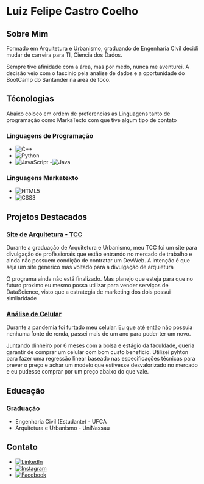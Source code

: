 # Luiz Felipe Castro Coelho

## Sobre Mim

<p>Formado em Arquitetura e Urbanismo, graduando de Engenharia Civil decidi mudar de carreira para TI, Ciencia dos Dados.</p>
<p>Sempre tive afinidade com a área, mas por medo, nunca me aventurei. A decisão veio com o fascinio pela analise de dados e a oportunidade do BootCamp do Santander na área de foco.</p>

## Técnologias

Abaixo coloco em ordem de preferencias as Linguagens tanto de programação como MarkaTexto com que tive algum tipo de contato

### Linguagens de Programação

- ![C++](https://img.shields.io/badge/C%2B%2B-000?style=for-the-badge&logo=c%2B%2B&logoColor=00599C)
- ![Python](https://img.shields.io/badge/Python-000?style=for-the-badge&logo=python)
- ![JavaScript](https://img.shields.io/badge/JavaScript-000?style=for-the-badge&logo=javascript)
-![Java](https://img.shields.io/badge/Java-000?style=for-the-badge&logo=java)

### Linguagens Markatexto
-	![HTML5](https://img.shields.io/badge/HTML5-000?style=for-the-badge&logo=html5)
-	![CSS3](https://img.shields.io/badge/CSS3-000?style=for-the-badge&logo=css3&logoColor=264CE4)

## Projetos Destacados

### [Site de Arquitetura - TCC](https://github.com/LuFipe/TCC-AgorArq)

<p>Durante a graduação de Arquitetura e Urbanismo, meu TCC foi um site para divulgação de profissionais que estão entrando no mercado de trabalho e ainda não possuem condição de contratar um DevWeb. A intenção é que seja um site generico mas voltado para a divulgação de arquietura</p>
<p>O programa ainda não está finalizado. Mas planejo que esteja para que no futuro proximo eu mesmo possa utilizar para vender serviços de DataScience, visto que a estrategia de marketing dos dois possui similaridade</p>

### [Análise de Celular](https://github.com/LuFipe/Analise-Celulares)

<p>Durante a pandemia foi furtado meu celular. Eu que até então não possuia nenhuma fonte de renda, passei mais de um ano para poder ter um novo.</p>
<p>Juntando dinheiro por 6 meses com a bolsa e estágio da faculdade, queria garantir de comprar um celular com bom custo beneficio. Utilizei pyhton para fazer uma regressão linear baseado nas especificações técnicas para prever o preço e achar um modelo que estivesse desvalorizado no mercado e eu pudesse comprar por um preço abaixo do que vale.</p>

## Educação

### Graduação

- Engenharia Civil (Estudante) - UFCA
- Arquitetura e Urbanismo - UniNassau

## Contato

- [![LinkedIn](https://img.shields.io/badge/LinkedIn-000?style=for-the-badge&logo=linkedin&logoColor=0E76A8)](https://www.linkedin.com/in/luizcoelho-archiviz/)
- [![Instagram](https://img.shields.io/badge/Instagram-000?style=for-the-badge&logo=instagram)](https://www.instagram.com/luizfelipecastrocoelho/)
- [![Facebook](https://img.shields.io/badge/Facebook-000?style=for-the-badge&logo=facebook)](https://www.facebook.com/luizfelipe.castrocoelho/)